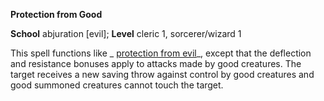  **Protection from Good**

**School** abjuration [evil]; **Level** cleric 1, sorcerer/wizard 1

This spell functions like _ [protection from evil](protectionFromEvil.html#_protection-from-evil)_, except that the deflection and resistance bonuses apply to attacks made by good creatures. The target receives a new saving throw against control by good creatures and good summoned creatures cannot touch the target.

